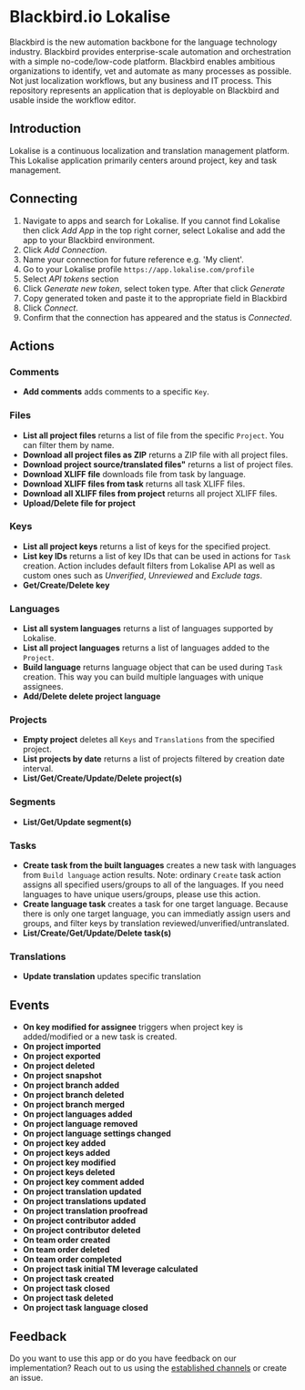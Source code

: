 # Blackbird.io Lokalise

Blackbird is the new automation backbone for the language technology industry. Blackbird provides enterprise-scale automation and orchestration with a simple no-code/low-code platform. Blackbird enables ambitious organizations to identify, vet and automate as many processes as possible. Not just localization workflows, but any business and IT process. This repository represents an application that is deployable on Blackbird and usable inside the workflow editor.

## Introduction

<!-- begin docs -->

Lokalise is a continuous localization and translation management platform. This Lokalise application primarily centers around project, key and task management.

## Connecting

1. Navigate to apps and search for Lokalise. If you cannot find Lokalise then click _Add App_ in the top right corner, select Lokalise and add the app to your Blackbird environment.
2. Click _Add Connection_.
3. Name your connection for future reference e.g. 'My client'.
4. Go to your Lokalise profile `https://app.lokalise.com/profile`
5. Select _API tokens_ section
6. Click _Generate new token_, select token type. After that click _Generate_
7. Copy generated token and paste it to the appropriate field in Blackbird
8. Click _Connect_.
9. Confirm that the connection has appeared and the status is _Connected_.

## Actions

### Comments

- **Add comments** adds comments to a specific `Key`.

### Files

- **List all project files** returns a list of file from the specific `Project`. You can filter them by name.
- **Download all project files as ZIP** returns a ZIP file with all project files.
- **Download project source/translated files"** returns a list of project files.
- **Download XLIFF file** downloads file from task by language.
- **Download XLIFF files from task** returns all task XLIFF files.
- **Download all XLIFF files from project** returns all project XLIFF files.
- **Upload/Delete file for project**

### Keys

- **List all project keys** returns a list of keys for the specified project.
- **List key IDs** returns a list of key IDs that can be used in actions for `Task` creation. Action includes default filters from Lokalise API as well as custom ones such as _Unverified_, _Unreviewed_ and _Exclude tags_.
- **Get/Create/Delete key**

### Languages

- **List all system languages** returns a list of languages supported by Lokalise.
- **List all project languages** returns a list of languages added to the `Project`.
- **Build language** returns language object that can be used during `Task` creation. This way you can build multiple languages with unique assignees.
- **Add/Delete delete project language**

### Projects

- **Empty project** deletes all `Keys` and `Translations` from the specified project.
- **List projects by date** returns a list of projects filtered by creation date interval.
- **List/Get/Create/Update/Delete project(s)**

### Segments

- **List/Get/Update segment(s)**

### Tasks

- **Create task from the built languages** creates a new task with languages from `Build language` action results. Note: ordinary `Create` task action assigns all specified users/groups to all of the languages. If you need languages to have unique users/groups, please use this action.
- **Create language task** creates a task for one target language. Because there is only one target language, you can immediatly assign users and groups, and filter keys by translation reviewed/unverified/untranslated.
- **List/Create/Get/Update/Delete task(s)**

### Translations

- **Update translation** updates specific translation

## Events

- **On key modified for assignee** triggers when project key is added/modified or a new task is created.
- **On project imported**
- **On project exported**
- **On project deleted**
- **On project snapshot**
- **On project branch added**
- **On project branch deleted**
- **On project branch merged**
- **On project languages added**
- **On project language removed**
- **On project language settings changed**
- **On project key added**
- **On project keys added**
- **On project key modified**
- **On project keys deleted**
- **On project key comment added**
- **On project translation updated**
- **On project translations updated**
- **On project translation proofread**
- **On project contributor added**
- **On project contributor deleted**
- **On team order created**
- **On team order deleted**
- **On team order completed**
- **On project task initial TM leverage calculated**
- **On project task created**
- **On project task closed**
- **On project task deleted**
- **On project task language closed**

## Feedback

Do you want to use this app or do you have feedback on our implementation? Reach out to us using the [established channels](https://www.blackbird.io/) or create an issue.

<!-- end docs -->
